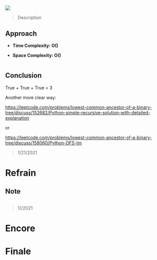 # 

![](https://img.shields.io/badge/Difficulty-Medium-%23f0ad4e)

> Description
> 
> 

## Approach


- **Time Complexity: O()**

- **Space Complexity: O()**

```python

```


## Conclusion

True + True + True = 3

Another more clear way:

https://leetcode.com/problems/lowest-common-ancestor-of-a-binary-tree/discuss/152682/Python-simple-recursive-solution-with-detailed-explanation

or

https://leetcode.com/problems/lowest-common-ancestor-of-a-binary-tree/discuss/158060/Python-DFS-tm

> 1/21/2021

# Refrain

## Note

```python

```

> 1//2021

# Encore

# Finale

